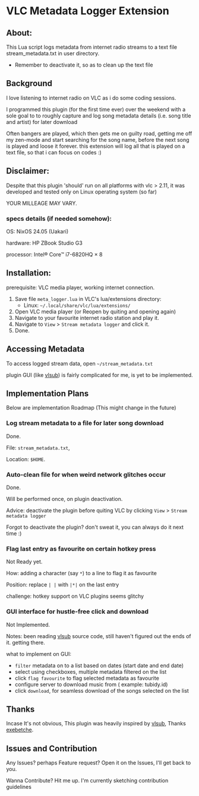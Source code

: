 # VLC Metadata Logger Extension

## About:

This Lua script logs metadata from internet radio streams
to a text file stream_metadata.txt in user directory.

- Remember to deactivate it, so as to clean up the text file

## Background

I love listening to internet radio on VLC as i do some coding sessions.

I programmed this plugin (for the first time ever) over the weekend with a sole goal to
to roughly capture and log song metadata details (i.e. song title and artist) for later download

Often bangers are played, which then gets me on guilty road, getting me off my zen-mode
and start searching for the song name, before the next song is played and loose it forever.
this extension will log all that is played on a text file, so that i can focus on codes :)

## Disclaimer:

Despite that this plugin 'should' run on all platforms with vlc > 2.11,
it was developed and tested only on Linux operating system (so far)

YOUR MILLEAGE MAY VARY.

### specs details (if needed somehow):

OS: NixOS 24.05 (Uakari)

hardware: HP ZBook Studio G3

processor: Intel® Core™ i7-6820HQ × 8

## Installation:

prerequisite: VLC media player, working internet connection.

1. Save file `meta_logger.lua` in VLC's lua/extensions directory:
   - Linux: `~/.local/share/vlc/lua/extensions/`
2. Open VLC media player (or Reopen by quiting and opening again)
3. Navigate to your favourite internet radio station and play it.
4. Navigate to `View` > `Stream metadata logger` and click it.
5. Done.

## Accessing Metadata

To access logged stream data, open `~/stream_metadata.txt`

plugin GUI (like [vlsub](https://github.com/exebetche/vlsub)) is fairly complicated for me, is yet to be implemented.

## Implementation Plans

Below are implementation Roadmap (This might change in the future)

### Log stream metadata to a file for later song download

Done.

File: `stream_metadata.txt`,

Location: `$HOME`.

### Auto-clean file for when weird network glitches occur

Done.

Will be performed once, on plugin deactivation.

Advice: deactivate the plugin before quiting VLC by clicking `View` > `Stream metadata logger`

Forgot to deactivate the plugin? don't sweat it, you can always do it next time :)

### Flag last entry as favourite on certain hotkey press

Not Ready yet.

How: adding a character (say `*`) to a line to flag it as favourite

Position: replace `| |` with `|*|` on the last entry

challenge: hotkey support on VLC plugins seems glitchy

### GUI interface for hustle-free click and download

Not Implemented.

Notes: been reading [vlsub](https://github.com/exebetche/vlsub/blob/master/vlsub.lua) source code, still haven't figured out the ends of it. getting there.

what to implement on GUI:

- `filter` metadata on to a list based on dates (start date and end date)
- select using checkboxes, multiple metadata filtered on the list
- click `flag favourite` to flag selected metadata as favourite
- configure server to download music from ( example: tubidy.id)
- click `download`, for seamless download of the songs selected on the list

## Thanks

Incase It's not obvious, This plugin was heavily inspired by [vlsub](https://github.com/exebetche/vlsub), Thanks [exebetche](https://github.com/exebetche).

## Issues and Contribution

Any Issues? perhaps Feature request? Open it on the Issues, I'll get back to you.

Wanna Contribute? Hit me up. I'm currently sketching contribution guidelines
